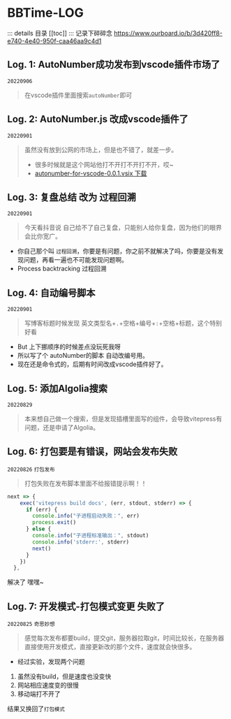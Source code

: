 # BBTime-LOG
::: details 目录
[[toc]]
:::
记录下碎碎念 https://www.ourboard.io/b/3d420ff8-e740-4e40-950f-caa46aa9c4d1

## Log. 1: AutoNumber成功发布到vscode插件市场了
`20220906`
> 在vscode插件里面搜索`autoNumber`即可

## Log. 2: AutoNumber.js 改成vscode插件了
`20220901`
> 虽然没有放到公网的市场上，但是也不错了，就差一步。
> * 很多时候就是这个网站他打不开打不开打不开，哎~
> * [autonumber-for-vscode-0.0.1.vsix 下载](https://files.cnblogs.com/files/pengchenggang/autonumber-for-vscode-0.0.1.zip)

## Log. 3: 复盘总结 改为 过程回溯
`20220901`
> 今天看抖音说 自己给不了自己复盘，只能别人给你复盘，因为他们的眼界会比你宽广。
* 你自己那个叫 `过程回溯`，你要是有问题，你之前不就解决了吗，你要是没有发现问题，再看一遍也不可能发现问题啊。
* Process backtracking 过程回溯

## Log. 4: 自动编号脚本 
`20220901`
> 写博客标题时候发现 英文类型名+`.`+空格+编号+`:`+空格+标题，这个特别好看
* But 上下挪顺序的时候差点没玩死我呀
* 所以写了个 autoNumber的脚本 自动改编号用。
* 现在还是命令式的，后期有时间改成vscode插件好了。


## Log. 5: 添加Algolia搜索 
`20220829`

> 本来想自己做一个搜索，但是发现插槽里面写的组件，会导致vitepress有问题，还是申请了Algolia。

## Log. 6: 打包要是有错误，网站会发布失败 
`20220826` `打包发布`

> 打包失败在发布脚本里面不给报错提示啊！！
```js
next => {
    exec('vitepress build docs', (err, stdout, stderr) => {
      if (err) {
        console.info("子进程启动失败：", err)
        process.exit()
      } else {
        console.info("子进程标准输出：", stdout)
        console.info('stderr:', stderr)
        next()
      }
    })
  },
```
解决了 嘿嘿~


## Log. 7: 开发模式-打包模式变更 失败了 
`20220825` `奇思妙想`
> 感觉每次发布都要build，提交git，服务器拉取git，时间比较长，在服务器直接使用开发模式，直接更新改的那个文件，速度就会快很多。
* 经过实验，发现两个问题
1. 虽然没有build，但是速度也没变快
2. 网站相应速度变的很慢
3. 移动端打不开了

结果又换回了`打包模式`